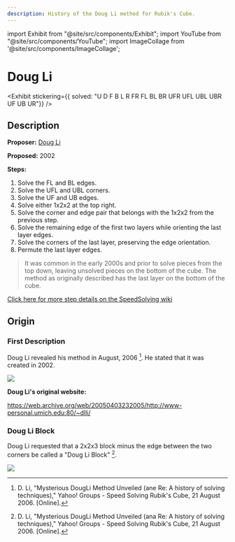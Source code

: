 ```yaml
---
description: History of the Doug Li method for Rubik's Cube.
---
```


import Exhibit from "@site/src/components/Exhibit";
import YouTube from "@site/src/components/YouTube";
import ImageCollage from '@site/src/components/ImageCollage';

# Doug Li

<Exhibit
stickering={{
    solved: "U D F B L R FR FL BL BR UFR UFL UBL UBR UF UB UR"}}
/>

## Description

**Proposer:** [Doug Li](CubingContributors/MethodDevelopers.md#li-doug)

**Proposed:** 2002

**Steps:**

1. Solve the FL and BL edges.
2. Solve the UFL and UBL corners.
3. Solve the UF and UB edges.
4. Solve either 1x2x2 at the top right.
5. Solve the corner and edge pair that belongs with the 1x2x2 from the previous step.
6. Solve the remaining edge of the first two layers while orienting the last layer edges.
7. Solve the corners of the last layer, preserving the edge orientation.
8. Permute the last layer edges.

> It was common in the early 2000s and prior to solve pieces from the top down, leaving unsolved pieces on the bottom of the cube. The method as originally described has the last layer on the bottom of the cube.

[Click here for more step details on the SpeedSolving wiki](https://www.speedsolving.com/wiki/index.php/Doug_Li_Method)

## Origin

### First Description

Doug Li revealed his method in August, 2006 [^li-nd-1]. He stated that it was created in 2002.

![](img/DougLi/Li1.png)

**Doug Li's original website:**

https://web.archive.org/web/20050403232005/http://www-personal.umich.edu:80/~dlli/

### Doug Li Block

Doug Li requested that a 2x2x3 block minus the edge between the two corners be called a "Doug Li Block" [^li-nd-2].

![](img/DougLi/Li2.png)

[^li-nd-1]: D. Li, "Mysterious DougLi Method Unveiled (ane Re: A history of solving techniques)," Yahoo! Groups - Speed Solving Rubik's Cube, 21 August 2006. [Online].

[^li-nd-2]: D. Li, "Mysterious DougLi Method Unveiled (ana Re: A history of solving techniques)," Yahoo! Groups - Speed Solving Rubik's Cube, 21 August 2006. [Online].